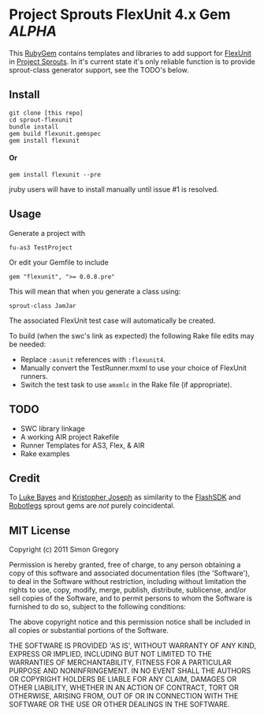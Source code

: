 # Project Sprouts FlexUnit 4.x Gem _ALPHA_

This [RubyGem](http://docs.rubygems.org/read/book/7) contains templates and 
libraries to add support for [FlexUnit](http://flexunit.org) in 
[Project Sprouts](http://projectsprouts.org). In it's current state it's only
reliable function is to provide sprout-class generator support, see the TODO's
below.

## Install

    git clone [this repo]
    cd sprout-flexunit
    bundle install
    gem build flexunit.gemspec 
    gem install flexunit
    
#### Or

    gem install flexunit --pre

jruby users will have to install manually until issue #1 is resolved.

## Usage

Generate a project with 

    fu-as3 TestProject
    
Or edit your Gemfile to include

    gem "flexunit", ">= 0.0.8.pre"

This will mean that when you generate a class using:

    sprout-class JamJar
  
The associated FlexUnit test case will automatically be created.

To build (when the swc's link as expected) the following Rake file edits may be 
needed:

 * Replace `:asunit` references with `:flexunit4`.
 * Manually convert the TestRunner.mxml to use your choice of FlexUnit runners.
 * Switch the test task to use `amxmlc` in the Rake file (if appropriate).

## TODO
 
 * SWC library linkage
 * A working AIR project Rakefile
 * Runner Templates for AS3, Flex, & AIR
 * Rake examples
 
## Credit

To [Luke Bayes](http://github.com/lukebayes/) and [Kristopher Joseph](http://github.com/kristoferjoseph/) as similarity to the [FlashSDK](https://github.com/lukebayes/sprout-flashsdk) and [Robotlegs](http://github.com/kristoferjoseph/sprout-robotlegs)
sprout gems are _not_ purely coincidental.
 
## MIT License

Copyright (c) 2011 Simon Gregory

Permission is hereby granted, free of charge, to any person obtaining
a copy of this software and associated documentation files (the
'Software'), to deal in the Software without restriction, including
without limitation the rights to use, copy, modify, merge, publish,
distribute, sublicense, and/or sell copies of the Software, and to
permit persons to whom the Software is furnished to do so, subject to
the following conditions:

The above copyright notice and this permission notice shall be
included in all copies or substantial portions of the Software.

THE SOFTWARE IS PROVIDED 'AS IS', WITHOUT WARRANTY OF ANY KIND,
EXPRESS OR IMPLIED, INCLUDING BUT NOT LIMITED TO THE WARRANTIES OF
MERCHANTABILITY, FITNESS FOR A PARTICULAR PURPOSE AND NONINFRINGEMENT.
IN NO EVENT SHALL THE AUTHORS OR COPYRIGHT HOLDERS BE LIABLE FOR ANY
CLAIM, DAMAGES OR OTHER LIABILITY, WHETHER IN AN ACTION OF CONTRACT,
TORT OR OTHERWISE, ARISING FROM, OUT OF OR IN CONNECTION WITH THE
SOFTWARE OR THE USE OR OTHER DEALINGS IN THE SOFTWARE.

